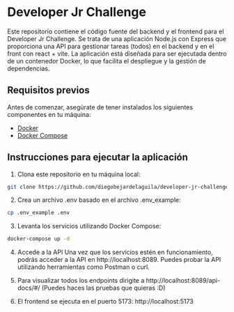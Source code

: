 # Developer Jr Challenge

Este repositorio contiene el código fuente del backend y el frontend para el Developer Jr Challenge. Se trata de una aplicación Node.js con Express que proporciona una API para gestionar tareas (todos) en el backend y en el front con react + vite. La aplicación está diseñada para ser ejecutada dentro de un contenedor Docker, lo que facilita el despliegue y la gestión de dependencias.

## Requisitos previos

Antes de comenzar, asegúrate de tener instalados los siguientes componentes en tu máquina:

- [Docker](https://www.docker.com/)
- [Docker Compose](https://docs.docker.com/compose/)

## Instrucciones para ejecutar la aplicación

1. Clona este repositorio en tu máquina local:

```bash
git clone https://github.com/diegobejardelaguila/developer-jr-challenge.git
```

2. Crea un archivo .env basado en el archivo .env_example:
```bash
cp .env_example .env
```

3. Levanta los servicios utilizando Docker Compose:
```bash
docker-compose up -d
``` 

4. Accede a la API
Una vez que los servicios estén en funcionamiento, podrás acceder a la API en http://localhost:8089. Puedes probar la API utilizando herramientas como Postman o curl.

5. Para visualizar todos los endpoints dirigite a http://localhost:8089/api-docs/#/ (Puedes haces las pruebas que quieras :D)
6. El frontend se ejecuta en el puerto 5173: http://localhost:5173


